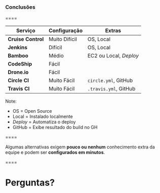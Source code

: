 ### Conclusões

====

| Serviço            | **Configuração** | **Extras**             |
| ---                | ---              | ---                    |
| **Cruise Control** | Muito Difícil    | OS, Local              |
| **Jenkins**        | Difícil          | OS, Local              |
| **Bamboo**         | Médio            | EC2 ou Local, _Deploy_ |
| **CodeShip**       | Fácil            |                        |
| **Drone.io**       | Fácil            |                        |
| **Circle CI**      | Muito Fácil      | `circle.yml`, GitHub   |
| **Travis CI**      | Muito Fácil      | `.travis.yml`, GitHub  |

Note:
- OS = Open Source
- Local = Instalado localmente
- _Deploy_ = Automatiza o deploy
- GitHub = Exibe resultado do build no GH

====

Algumas alternativas exigem **pouco ou nenhum** conhecimento extra
da equipe e podem ser **configurados em minutos**.

====

# Perguntas?
